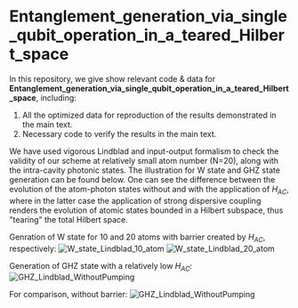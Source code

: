 # Entanglement_generation_via_single_qubit_operation_in_a_teared_Hilbert_space
In this repository, we give show relevant code & data for **Entanglement_generation_via_single_qubit_operation_in_a_teared_Hilbert_space**, including:
1. All the optimized data for reproduction of the results demonstrated in the main text.
2. Necessary code to verify the results in the main text.

We have used vigorous Lindblad and input-output formalism to check the validity of our scheme at relatively small atom number (N=20), along with the intra-cavity photonic states.
The illustration for W state and GHZ state generation can be found below.
One can see the difference between the evolution of the atom-photon states without and with the application of $H_{AC}$, where in the latter case the application of strong dispersive coupling renders the evolution of atomic states bounded in a Hilbert subspace, thus "tearing" the total Hilbert space.

Genration of W state for 10 and 20 atoms with barrier created by $H_{AC}$, respectively:
![W_state_Lindblad_10_atom](https://github.com/ZhangTao1999/Entanglement_generation_via_single_qubit_operation_in_a_teared_Hilbert_space/assets/96274358/2e8189f5-046c-45f1-a29f-fcac5aefa23e)
![W_state_Lindblad_20_atom](https://github.com/ZhangTao1999/Entanglement_generation_via_single_qubit_operation_in_a_teared_Hilbert_space/assets/96274358/2ae32138-48c0-44f8-adb2-573e152e8417)


Generation of GHZ state with a relatively low $H_{AC}$:
![GHZ_Lindblad_WithoutPumping](https://github.com/ZhangTao1999/Entanglement_generation_via_single_qubit_operation_in_a_teared_Hilbert_space/assets/96274358/4c7ae8b9-8dbb-4d04-8897-9616d7e00f3f)

For comparison, without barrier:
![GHZ_Lindblad_WithoutPumping](https://github.com/ZhangTao1999/Entanglement_generation_via_single_qubit_operation_in_a_teared_Hilbert_space/assets/96274358/0cbb2c87-0449-4c64-9ae8-b79538790b7f)

